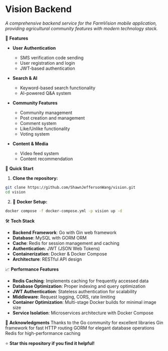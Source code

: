 # Vision Backend

*A comprehensive backend service for the FarmVision mobile application, providing agricultural community features with
modern technology stack.*

🌟 **Features**

- **User Authentication**
    - SMS verification code sending
    - User registration and login
    - JWT-based authentication

- **Search & AI**
    - Keyword-based search functionality
    - AI-powered Q&A system

- **Community Features**
    - Community management
    - Post creation and management
    - Comment system
    - Like/Unlike functionality
    - Voting system

- **Content & Media**
    - Video feed system
    - Content recommendation

🚀 **Quick Start**

1. **Clone the repository:**

  ```sh
  git clone https://github.com/ShawnJeffersonWang/vision.git
  cd vision
  ```

2. 🐳 **Docker Setup:**

  ```sh
  docker compose -f docker-compose.yml -p vision up -d
  ```

🛠️ **Tech Stack**

- **Backend Framework**: Go with Gin web framework
- **Database**: MySQL with GORM ORM
- **Cache**: Redis for session management and caching
- **Authentication**: JWT (JSON Web Tokens)
- **Containerization**: Docker & Docker Compose
- **Architecture**: RESTful API design

📈 **Performance Features**

- **Redis Caching**: Implements caching for frequently accessed data
- **Database Optimization**: Proper indexing and query optimization
- **JWT Authentication**: Stateless authentication for scalability
- **Middleware**: Request logging, CORS, rate limiting
- **Container Optimization**: Multi-stage Docker builds for minimal image size
- **Service Isolation**: Microservices architecture with Docker Compose

🙏 **Acknowledgments**
Thanks to the Go community for excellent libraries
Gin framework for fast HTTP routing
GORM for elegant database operations
Redis for high-performance caching

⭐ **Star this repository if you find it helpful!**
